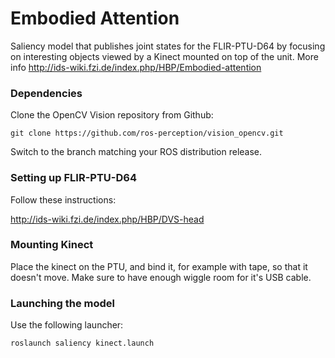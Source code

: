 Embodied Attention
==================

Saliency model that publishes joint states for the FLIR-PTU-D64 by focusing on interesting objects viewed by a Kinect mounted on top of the unit. More info http://ids-wiki.fzi.de/index.php/HBP/Embodied-attention

### Dependencies

Clone the OpenCV Vision repository from Github:

    git clone https://github.com/ros-perception/vision_opencv.git

Switch to the branch matching your ROS distribution release.
    
### Setting up FLIR-PTU-D64

Follow these instructions:

http://ids-wiki.fzi.de/index.php/HBP/DVS-head

### Mounting Kinect

Place the kinect on the PTU, and bind it, for example with tape, so that it doesn't move. Make sure to have enough wiggle room for it's USB cable.

### Launching the model

Use the following launcher:

    roslaunch saliency kinect.launch 
